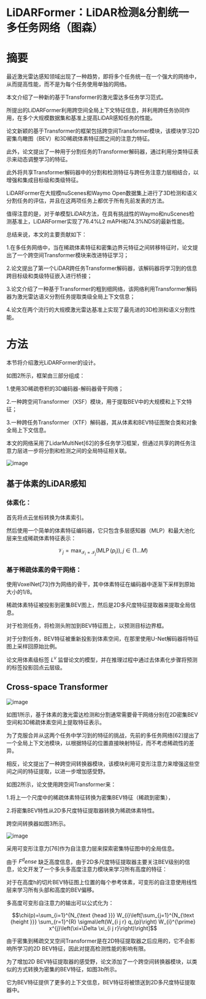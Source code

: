 # LiDARFormer：LiDAR检测&分割统一多任务网络（图森）
# 摘要
最近激光雷达感知领域出现了一种趋势，即将多个任务统一在一个强大的网络中，从而提高性能，而不是为每个任务使用单独的网络。

本文介绍了一种新的基于Transformer的激光雷达多任务学习范式。

所提出的LiDARFormer利用跨空间全局上下文特征信息，并利用跨任务协同作用，在多个大规模数据集和基准上提高LiDAR感知任务的性能。

论文新颖的基于Transformer的框架包括跨空间Transformer模块，该模块学习2D密集鸟瞰图（BEV）和3D稀疏体素特征图之间的注意力特征。

此外，论文提出了一种用于分割任务的Transformer解码器，通过利用分类特征表示来动态调整学习的特征。

此外将共享Transformer解码器中的分割和检测特征与跨任务注意力层相结合，以增强和集成目标级和类级特征。

LiDARFormer在大规模nuScenes和Waymo Open数据集上进行了3D检测和语义分割任务的评估，并且在这两项任务上都优于所有先前发表的方法。

值得注意的是，对于单模型LiDAR方法，在具有挑战性的Waymo和nuScenes检测基准上，LiDARFormer实现了76.4%L2 mAPH和74.3%NDS的最新性能。

总结来说，本文的主要贡献如下：

1.在多任务网络中，当在稀疏体素特征和密集边界元特征之间转移特征时，论文提出了一个跨空间Transformer模块来改进特征学习；

2.论文提出了第一个LiDAR跨任务Transformer解码器，该解码器将学习到的信息跨目标级和类级特征嵌入进行桥接；

3.论文介绍了一种基于Transformer的粗到细网络，该网络利用Transformer解码器为激光雷达语义分割任务提取类级全局上下文信息；

4.论文在两个流行的大规模激光雷达基准上实现了最先进的3D检测和语义分割性能。

# 方法
本节将介绍激光LiDARFormer的设计。

如图2所示，框架由三部分组成：

1.使用3D稀疏卷积的3D编码器-解码器骨干网络；

2.一种跨空间Transformer（XSF）模块，用于提取BEV中的大规模和上下文特征；

3.一种跨任务Transformer（XTF）解码器，其从体素和BEV特征图聚合类和对象全局上下文信息。

本文的网络采用了LidarMultiNet[62]的多任务学习框架，但通过共享的跨任务注意力层进一步将分割和检测之间的全局特征相关联。

![image](https://user-images.githubusercontent.com/48575896/229677314-29d06085-7c02-46d9-94d3-1460959a9258.png)

## 基于体素的LiDAR感知
### 体素化：

首先将点云坐标转换为体素索引。

然后使用一个简单的体素特征编码器，它只包含多层感知器（MLP）和最大池化层来生成稀疏体素特征表示：

$$ \mathcal{V}_{j}=\max _{\mathcal{I}_{i}=\mathcal{I}_{j}}\left(\operatorname{MLP}\left(p_{i}\right)\right), j \in(1 \ldots M)$$

### 基于稀疏体素的骨干网络：
使用VoxelNet[73]作为网络的骨干，其中体素特征在编码器中逐渐下采样到原始大小的1/8。

稀疏体素特征被投影到密集BEV图上，然后是2D多尺度特征提取器来提取全局信息。

对于检测任务，将检测头附加到BEV特征图上，以预测目标边界框。

对于分割任务，BEV特征被重新投影到体素空间，在那里使用U-Net解码器将特征图上采样回原始比例。

论文用体素级标签 $L^v$ 监督论文的模型，并在推理过程中通过去体素化步骤将预测的标签投影回点云层级。

## Cross-space Transformer
![image](https://user-images.githubusercontent.com/48575896/229678962-9698454d-d203-476f-8625-6f5a59820cef.png)

如图1所示，基于体素的激光雷达检测和分割通常需要骨干网络分别在2D密集BEV空间和3D稀疏体素空间上提取特征表示。

为了克服合并从这两个任务中学习到的特征的挑战，先前的多任务网络[62]提出了一个全局上下文池模块，以根据特征的位置直接映射特征，而不考虑稀疏性的差异。

相反，论文提出了一种跨空间转换器模块，该模块利用可变形注意力来增强这些空间之间的特征提取，以进一步增加感受野。

如图2所示，论文使用跨空间Transformer来：

1.将上一个尺度中的稀疏体素特征转换为密集BEV特征（稀疏到密集），

2.将密集BEV特性从2D多尺度特征提取器转换为稀疏体素特性。

跨空间转换器如图3所示。

![image](https://user-images.githubusercontent.com/48575896/229680370-16140eaf-c7aa-48da-8159-aa95d65e2446.png)

采用可变形注意力[76]作为自注意力层来探索密集特征图中的全局信息。

由于 $F^dense$ 缺乏高度信息，由于2D多尺度特征提取器主要关注BEV级别的信息，论文开发了一个多头多高度注意力模块来学习所有高度的特征：

对于在高度h的切片BEV特征图上位置的每个参考体素，可变形的自注意使用线性层来学习所有头部和高度的BEV偏移。

多高度可变形自注意力的输出可以公式化为：

$$\chi(p)=\sum_{i=1}^{N_{\text {head }}} W_{i}\left[\sum_{j=1}^{N_{\text {height }}} \sum_{r=1}^{R} \sigma\left(W_{i j r} q_{p}\right) W_{i}^{\prime} x^{j}\left(\xi+\Delta \xi_{i j r}\right)\right]$$

由于密集到稀疏交叉空间Transformer是在2D特征提取器之后应用的，它不会影响所学习的2D BEV特征，因此对提高检测性能的影响有限。

为了增加2D BEV特征提取器的感受野，论文添加了一个跨空间转换器模块，以类似的方式转换为密集的BEV特征，如图3b所示。

它为BEV特征提供了更多的上下文信息，BEV特征将被馈送到2D多尺度特征提取器中。
